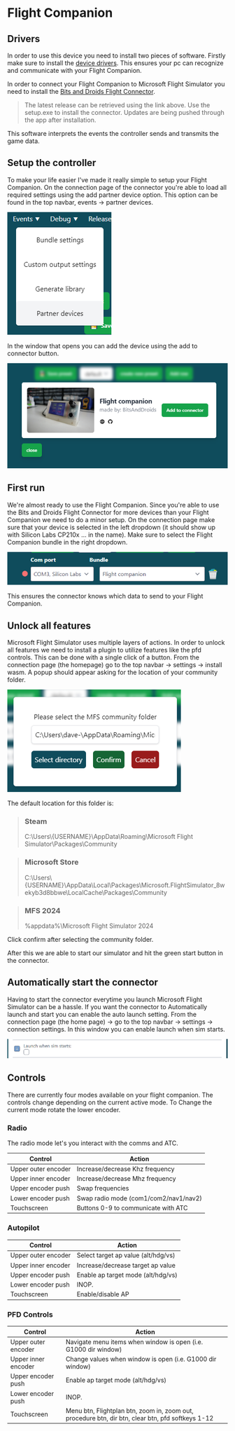 # Flight Companion

## Drivers

In order to use this device you need to install two pieces of software.
Firstly make sure to install the [device drivers](https://www.silabs.com/documents/public/software/CP210x_Universal_Windows_Driver.zip).
This ensures your pc can recognize and communicate with your Flight Companion.

In order to connect your Flight Companion to Microsoft Flight Simulator you need to install the [Bits and Droids Flight Connector](https://github.com/BitsAndDroids/FlightConnector-Rust/releases/latest).

> The latest release can be retrieved using the link above.
> Use the setup.exe to install the connector.
> Updates are being pushed through the app after installation.

This software interprets the events the controller sends and transmits the game data.

## Setup the controller

To make your life easier I've made it really simple to setup your Flight Companion.
On the connection page of the connector you're able to load all required settings using the add partner device option.
This option can be found in the top navbar, events -> partner devices.

![events menu](./images/flight_companion/events_menu.png)

In the window that opens you can add the device using the add to connector button.

![partner device window](./images/flight_companion/partner_device_window.png)

## First run

We're almost ready to use the Flight Companion.
Since you're able to use the Bits and Droids Flight Connector for more devices than your Flight Companion we need to do a minor setup.
On the connection page make sure that your device is selected in the left dropdown (it should show up with Silicon Labs CP210x ... in the name).
Make sure to select the Flight Companion bundle in the right dropdown.

![Setup connection](./images/flight_companion/com_settings.png)

This ensures the connector knows which data to send to your Flight Companion.

## Unlock all features

Microsoft Flight Simulator uses multiple layers of actions.
In order to unlock all features we need to install a plugin to utilize features like the pfd controls.
This can be done with a single click of a button.
From the connection page (the homepage) go to the top navbar -> settings -> install wasm.
A popup should appear asking for the location of your community folder.

![Enter community path](./images/flight_companion/community_folder.png)

The default location for this folder is:

> ### Steam
>
> C:\Users\\{USERNAME}\AppData\Roaming\Microsoft Flight Simulator\Packages\Community

> ### Microsoft Store
>
> C:\Users\\{USERNAME}\AppData\Local\Packages\Microsoft.FlightSimulator_8wekyb3d8bbwe\LocalCache\Packages\Community

> ### MFS 2024
>
> %appdata%\Microsoft Flight Simulator 2024

Click confirm after selecting the community folder.

After this we are able to start our simulator and hit the green start button in the connector.

## Automatically start the connector

Having to start the connector everytime you launch Microsoft Flight Simulator can be a hassle.
If you want the connector to Automatically launch and start you can enable the auto launch setting.
From the connection page (the home page) -> go to the top navbar -> settings -> connection settings.
In this window you can enable launch when sim starts.

![launch when sim starts](./images/flight_companion/launch_on_start.png)

## Controls

There are currently four modes available on your flight companion.
The controls change depending on the current active mode.
To Change the current mode rotate the lower encoder.

### Radio

The radio mode let's you interact with the comms and ATC.

| Control             | Action                                |
| ------------------- | ------------------------------------- |
| Upper outer encoder | Increase/decrease Khz frequency       |
| Upper inner encoder | Increase/decrease Mhz frequency       |
| Upper encoder push  | Swap frequencies                      |
| Lower encoder push  | Swap radio mode (com1/com2/nav1/nav2) |
| Touchscreen         | Buttons 0-9 to communicate with ATC   |

### Autopilot

| Control             | Action                              |
| ------------------- | ----------------------------------- |
| Upper outer encoder | Select target ap value (alt/hdg/vs) |
| Upper inner encoder | Increase/decrease target ap value   |
| Upper encoder push  | Enable ap target mode (alt/hdg/vs)  |
| Lower encoder push  | INOP.                               |
| Touchscreen         | Enable/disable AP                   |

### PFD Controls

| Control             | Action                                                                                            |
| ------------------- | ------------------------------------------------------------------------------------------------- |
| Upper outer encoder | Navigate menu items when window is open (i.e. G1000 dir window)                                   |
| Upper inner encoder | Change values when window is open (i.e. G1000 dir window)                                         |
| Upper encoder push  | Enable ap target mode (alt/hdg/vs)                                                                |
| Lower encoder push  | INOP.                                                                                             |
| Touchscreen         | Menu btn, Flightplan btn, zoom in, zoom out, procedure btn, dir btn, clear btn, pfd softkeys 1-12 |

